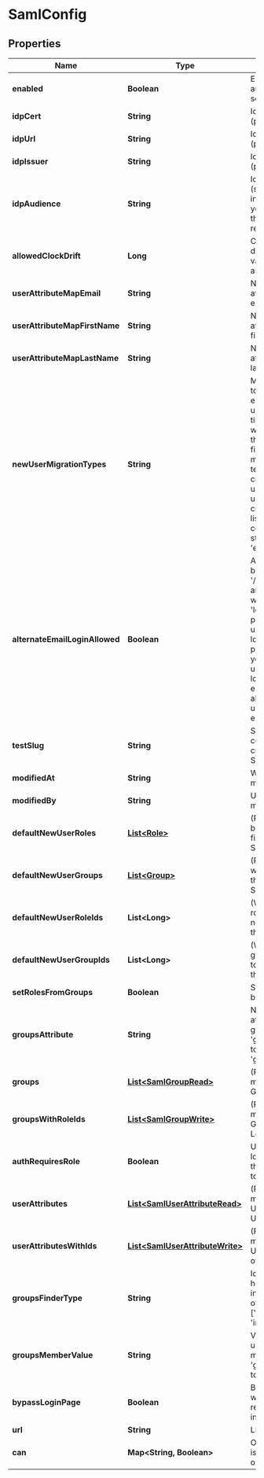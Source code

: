 # SamlConfig

## Properties
Name | Type | Description | Notes
------------ | ------------- | ------------- | -------------
**enabled** | **Boolean** | Enable/Disable Saml authentication for the server |  [optional]
**idpCert** | **String** | Identity Provider Certificate (provided by IdP) |  [optional]
**idpUrl** | **String** | Identity Provider Url (provided by IdP) |  [optional]
**idpIssuer** | **String** | Identity Provider Issuer (provided by IdP) |  [optional]
**idpAudience** | **String** | Identity Provider Audience (set in IdP config). Optional in Looker. Set this only if you want Looker to validate the audience value returned by the IdP. |  [optional]
**allowedClockDrift** | **Long** | Count of seconds of clock drift to allow when validating timestamps of assertions. |  [optional]
**userAttributeMapEmail** | **String** | Name of user record attributes used to indicate email address field |  [optional]
**userAttributeMapFirstName** | **String** | Name of user record attributes used to indicate first name |  [optional]
**userAttributeMapLastName** | **String** | Name of user record attributes used to indicate last name |  [optional]
**newUserMigrationTypes** | **String** | Merge first-time saml login to existing user account by email addresses. When a user logs in for the first time via saml this option will connect this user into their existing account by finding the account with a matching email address by testing the given types of credentials for existing users. Otherwise a new user account will be created for the user. This list (if provided) must be a comma separated list of string like &#x27;email,ldap,google&#x27; |  [optional]
**alternateEmailLoginAllowed** | **Boolean** | Allow alternate email-based login via &#x27;/login/email&#x27; for admins and for specified users with the &#x27;login_special_email&#x27; permission. This option is useful as a fallback during ldap setup, if ldap config problems occur later, or if you need to support some users who are not in your ldap directory. Looker email/password logins are always disabled for regular users when ldap is enabled. |  [optional]
**testSlug** | **String** | Slug to identify configurations that are created in order to run a Saml config test |  [optional]
**modifiedAt** | **String** | When this config was last modified |  [optional]
**modifiedBy** | **String** | User id of user who last modified this config |  [optional]
**defaultNewUserRoles** | [**List&lt;Role&gt;**](Role.md) | (Read-only) Roles that will be applied to new users the first time they login via Saml |  [optional]
**defaultNewUserGroups** | [**List&lt;Group&gt;**](Group.md) | (Read-only) Groups that will be applied to new users the first time they login via Saml |  [optional]
**defaultNewUserRoleIds** | **List&lt;Long&gt;** | (Write-Only) Array of ids of roles that will be applied to new users the first time they login via Saml |  [optional]
**defaultNewUserGroupIds** | **List&lt;Long&gt;** | (Write-Only) Array of ids of groups that will be applied to new users the first time they login via Saml |  [optional]
**setRolesFromGroups** | **Boolean** | Set user roles in Looker based on groups from Saml |  [optional]
**groupsAttribute** | **String** | Name of user record attributes used to indicate groups. Used when &#x27;groups_finder_type&#x27; is set to &#x27;grouped_attribute_values&#x27; |  [optional]
**groups** | [**List&lt;SamlGroupRead&gt;**](SamlGroupRead.md) | (Read-only) Array of mappings between Saml Groups and Looker Roles |  [optional]
**groupsWithRoleIds** | [**List&lt;SamlGroupWrite&gt;**](SamlGroupWrite.md) | (Read/Write) Array of mappings between Saml Groups and arrays of Looker Role ids |  [optional]
**authRequiresRole** | **Boolean** | Users will not be allowed to login at all unless a role for them is found in Saml if set to true |  [optional]
**userAttributes** | [**List&lt;SamlUserAttributeRead&gt;**](SamlUserAttributeRead.md) | (Read-only) Array of mappings between Saml User Attributes and Looker User Attributes |  [optional]
**userAttributesWithIds** | [**List&lt;SamlUserAttributeWrite&gt;**](SamlUserAttributeWrite.md) | (Read/Write) Array of mappings between Saml User Attributes and arrays of Looker User Attribute ids |  [optional]
**groupsFinderType** | **String** | Identifier for a strategy for how Looker will find groups in the SAML response. One of [&#x27;grouped_attribute_values&#x27;, &#x27;individual_attributes&#x27;] |  [optional]
**groupsMemberValue** | **String** | Value for group attribute used to indicate membership. Used when &#x27;groups_finder_type&#x27; is set to &#x27;individual_attributes&#x27; |  [optional]
**bypassLoginPage** | **Boolean** | Bypass the login page when user authentication is required. Redirect to IdP immediately instead. |  [optional]
**url** | **String** | Link to get this item |  [optional]
**can** | **Map&lt;String, Boolean&gt;** | Operations the current user is able to perform on this object |  [optional]
